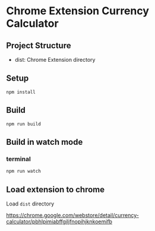 # Chrome Extension Currency Calculator

## Project Structure

* dist: Chrome Extension directory

## Setup

```
npm install
```

## Build

```
npm run build
```

## Build in watch mode

### terminal

```
npm run watch
```

## Load extension to chrome

Load `dist` directory


  https://chrome.google.com/webstore/detail/currency-calculator/pbhlpimiabffgiljfnopihjknkoemifb
